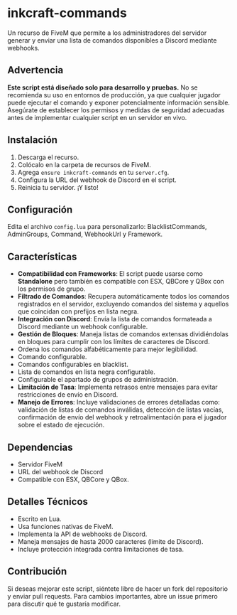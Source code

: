 # inkcraft-commands
Un recurso de FiveM que permite a los administradores del servidor generar y enviar una lista de comandos disponibles a Discord mediante webhooks.

## Advertencia
**Este script está diseñado solo para desarrollo y pruebas.** No se recomienda su uso en entornos de producción, ya que cualquier jugador puede ejecutar el comando y exponer potencialmente información sensible. Asegúrate de establecer los permisos y medidas de seguridad adecuadas antes de implementar cualquier script en un servidor en vivo.

## Instalación
1. Descarga el recurso.
2. Colócalo en la carpeta de recursos de FiveM.
3. Agrega `ensure inkcraft-commands` en tu `server.cfg`.
4. Configura la URL del webhook de Discord en el script.
5. Reinicia tu servidor. ¡Y listo!

## Configuración
Edita el archivo `config.lua` para personalizarlo: BlacklistCommands, AdminGroups, Command, WebhookUrl y Framework.

## Características
- **Compatibilidad con Frameworks**: El script puede usarse como **Standalone** pero también es compatible con ESX, QBCore y QBox con los permisos de grupo.
- **Filtrado de Comandos**: Recupera automáticamente todos los comandos registrados en el servidor, excluyendo comandos del sistema y aquellos que coincidan con prefijos en lista negra.
- **Integración con Discord**: Envía la lista de comandos formateada a Discord mediante un webhook configurable.
- **Gestión de Bloques**: Maneja listas de comandos extensas dividiéndolas en bloques para cumplir con los límites de caracteres de Discord.
- Ordena los comandos alfabéticamente para mejor legibilidad.
- Comando configurable.
- Comandos configurables en blacklist.
- Lista de comandos en lista negra configurable.
- Configurable el apartado de grupos de administración.
- **Limitación de Tasa**: Implementa retrasos entre mensajes para evitar restricciones de envío en Discord.
- **Manejo de Errores**: Incluye validaciones de errores detalladas como: validación de listas de comandos inválidas, detección de listas vacías, confirmación de envío del webhook y retroalimentación para el jugador sobre el estado de ejecución.

## Dependencias
- Servidor FiveM
- URL del webhook de Discord
- Compatible con ESX, QBCore y QBox.

## Detalles Técnicos
- Escrito en Lua.
- Usa funciones nativas de FiveM.
- Implementa la API de webhooks de Discord.
- Maneja mensajes de hasta 2000 caracteres (límite de Discord).
- Incluye protección integrada contra limitaciones de tasa.

## Contribución
Si deseas mejorar este script, siéntete libre de hacer un fork del repositorio y enviar pull requests. Para cambios importantes, abre un issue primero para discutir qué te gustaría modificar.
